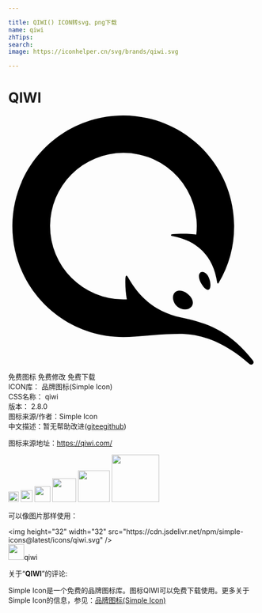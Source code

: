 ```yaml
---

title: QIWI() ICON转svg、png下载
name: qiwi
zhTips: 
search: 
image: https://iconhelper.cn/svg/brands/qiwi.svg

---
```


# QIWI  <small style="font-size: 60%;font-weight: 100"></small>

<div id="svg" class="svg-wrap">
<svg role="img" viewBox="0 0 24 24" xmlns="http://www.w3.org/2000/svg"><title>QIWI icon</title><path d="M11.064 0C5.17 0 .391 4.778.391 10.673c0 5.895 4.779 10.673 10.674 10.673 1.567 0 3.118-.293 5.398-.31 2.033 0 4.267.714 6.718 2.886.248.217.574-.062.357-.326-2.405-3.056-4.64-3.63-6.873-4.126-2.73-.606-4.126-2.126-5.104-3.817-.186-.341-.28-.279-.295.156-.018.639.03 1.278.14 1.908h-.326a7.066 7.066 0 01-7.06-7.06A7.065 7.065 0 0111.08 3.6a7.064 7.064 0 017.013 7.88c-.528-.093-1.537-.108-2.25-.046-.264.031-.233.155-.031.187 2.327.434 3.925 1.877 4.297 4.499.015.062.093.077.124.03a10.739 10.739 0 001.505-5.476C21.738 4.778 16.96 0 11.064 0zm7.644 15.077a.312.312 0 00-.306.157c-.124.218-.03.636.202 1.009.232.372.45.558.606.558.155 0 .294-.186.232-.667-.03-.264-.186-.868-.59-1.024-.047-.021-.101-.023-.144-.033zm-2.214 1.787c-.217 0-.388.076-.497.216-.279.341-.155.962.28 1.335.186.17.466.263.73.263a.816.816 0 00.635-.278c.249-.342.11-.808-.372-1.211-.248-.217-.527-.325-.776-.325Z"/></svg>
</div>
<detail full-name='qiwi'></detail>

<div class="detail-page">
<p>
<span><span class="badge-success badge">免费图标</span> <span class="badge-success badge">免费修改</span>  <span class="badge-success badge">免费下载</span> </span>
<br/>
<span>
ICON库：
<span class="badge-secondary badge">品牌图标(Simple Icon)</span> 
</span>
<br/>
<span>
CSS名称：
<span class="badge-secondary badge">qiwi</span> 
</span>

<br/>
<span>
版本：
<span class="badge-secondary badge">2.8.0</span> 
</span>
<br/>
<span>图标来源/作者：<span class="badge-light badge">Simple Icon</span></span> 
<br/>
<span class="zh-detail">中文描述：暂无<span class="help-link"><span>帮助改进</span>(<a href="https://gitee.com/liuwave/icon-helper/edit/master/json/brands/qiwi.json" target="_blank" rel="noopener noreferrer">gitee</a><a href="https://github.com/liuwave/icon-helper/edit/master/json/brands/qiwi.json" target="_blank" rel="noopener noreferrer">github</a></span>)</span><br/>
</p>
</div><div class="description description alert alert-light"><p>图标来源地址：<a href="https://qiwi.com/" target="_blank" rel="noopener noreferrer">https://qiwi.com/</a></p></div>
<div class="alert alert-dark">
<img height="21" width="21" src="https://cdn.jsdelivr.net/npm/simple-icons@latest/icons/qiwi.svg" />
<img height="24" width="24" src="https://cdn.jsdelivr.net/npm/simple-icons@latest/icons/qiwi.svg" />
<img height="32" width="32" src="https://cdn.jsdelivr.net/npm/simple-icons@latest/icons/qiwi.svg" />
<img height="48" width="48" src="https://cdn.jsdelivr.net/npm/simple-icons@latest/icons/qiwi.svg" />
<img height="64" width="64" src="https://cdn.jsdelivr.net/npm/simple-icons@latest/icons/qiwi.svg" />
<img height="96" width="96" src="https://cdn.jsdelivr.net/npm/simple-icons@latest/icons/qiwi.svg" />

</div>
<div>
  <p>可以像图片那样使用：    
  </p>
  <div class="alert alert-primary" style="font-size: 14px">
    &lt;img height="32" width="32" src="https://cdn.jsdelivr.net/npm/simple-icons@latest/icons/qiwi.svg" /&gt;
    <copy-btn content='<img height="32" width="32" src="https://cdn.jsdelivr.net/npm/simple-icons@latest/icons/qiwi.svg" />'></copy-btn>
  </div>
  <div class="alert alert-secondary">
    <img height="32" width="32" src="https://cdn.jsdelivr.net/npm/simple-icons@latest/icons/qiwi.svg" />qiwi
    <copy-btn content="qiwi" btn-title="复制图标名称"></copy-btn>
  </div>
</div>
<div class="icon-detail__container">
<p>关于“<b>QIWI</b>”的评论:</p>
</div>
<Vssue title="关于“QIWI”的评论" />
<div><p>Simple Icon是一个免费的品牌图标库。图标QIWI可以免费下载使用。更多关于  Simple Icon的信息，参见：<a target="_blank" href="https://iconhelper.cn/brands.html">品牌图标(Simple Icon)</a>
</p></div>
